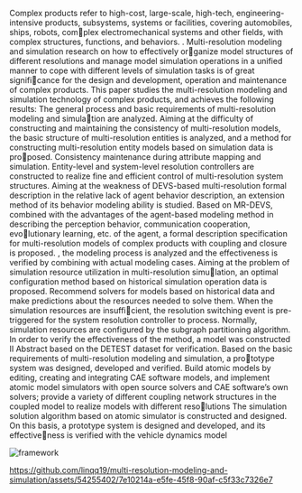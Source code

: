 Complex products refer to high-cost, large-scale, high-tech, engineering-intensive
products, subsystems, systems or facilities, covering automobiles, ships, robots, complex electromechanical systems and other fields, with complex structures, functions, and
behaviors. . Multi-resolution modeling and simulation research on how to effectively organize model structures of different resolutions and manage model simulation operations
in a unified manner to cope with different levels of simulation tasks is of great significance for the design and development, operation and maintenance of complex products.
This paper studies the multi-resolution modeling and simulation technology of complex
products, and achieves the following results:
The general process and basic requirements of multi-resolution modeling and simulation are analyzed. Aiming at the difficulty of constructing and maintaining the consistency
of multi-resolution models, the basic structure of multi-resolution entities is analyzed, and
a method for constructing multi-resolution entity models based on simulation data is proposed. Consistency maintenance during attribute mapping and simulation. Entity-level
and system-level resolution controllers are constructed to realize fine and efficient control
of multi-resolution system structures.
Aiming at the weakness of DEVS-based multi-resolution formal description in the
relative lack of agent behavior description, an extension method of its behavior modeling
ability is studied. Based on MR-DEVS, combined with the advantages of the agent-based
modeling method in describing the perception behavior, communication cooperation, evolutionary learning, etc. of the agent, a formal description specification for multi-resolution
models of complex products with coupling and closure is proposed. , the modeling process
is analyzed and the effectiveness is verified by combining with actual modeling cases.
Aiming at the problem of simulation resource utilization in multi-resolution simulation, an optimal configuration method based on historical simulation operation data is
proposed. Recommend solvers for models based on historical data and make predictions
about the resources needed to solve them. When the simulation resources are insufficient, the resolution switching event is pre-triggered for the system resolution controller
to process. Normally, simulation resources are configured by the subgraph partitioning
algorithm. In order to verify the effectiveness of the method, a model was constructed
II
Abstract
based on the DETEST dataset for verification.
Based on the basic requirements of multi-resolution modeling and simulation, a prototype system was designed, developed and verified. Build atomic models by editing,
creating and integrating CAE software models, and implement atomic model simulators
with open source solvers and CAE software’s own solvers; provide a variety of different
coupling network structures in the coupled model to realize models with different resolutions The simulation solution algorithm based on atomic simulator is constructed and
designed. On this basis, a prototype system is designed and developed, and its effectiveness is verified with the vehicle dynamics model


![framework](https://github.com/linqq19/multi-resolution-modeling-and-simulation/assets/54255402/0df543c9-d2e3-438b-9144-e27bebeef48b)


https://github.com/linqq19/multi-resolution-modeling-and-simulation/assets/54255402/7e10214a-e5fe-45f8-90af-c5f33c7326e7

